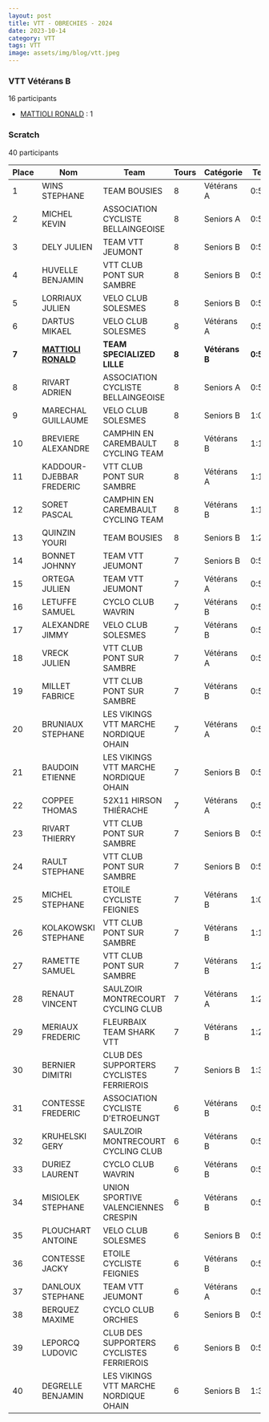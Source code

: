 ```yaml
---
layout: post
title: VTT - OBRECHIES - 2024
date: 2023-10-14
category: VTT
tags: VTT
image: assets/img/blog/vtt.jpeg
---
```


### VTT Vétérans B
16 participants
- [MATTIOLI RONALD](https://teamspecializedlille.github.io/works/mattiolironald) : 1

### Scratch
40 participants

| Place | Nom | Team | Tours | Catégorie | Temps |
|---|---|---|---|---|---|
| 1 | WINS STEPHANE | TEAM BOUSIES | 8 | Vétérans A | 0:53:47 | 
| 2 | MICHEL KEVIN | ASSOCIATION CYCLISTE BELLAINGEOISE | 8 | Seniors A | 0:54:7 | 
| 3 | DELY JULIEN | TEAM VTT JEUMONT | 8 | Seniors B | 0:56:58 | 
| 4 | HUVELLE BENJAMIN | VTT  CLUB PONT SUR SAMBRE | 8 | Seniors B | 0:58:5 | 
| 5 | LORRIAUX JULIEN | VELO CLUB SOLESMES | 8 | Seniors B | 0:58:16 | 
| 6 | DARTUS MIKAEL | VELO CLUB SOLESMES | 8 | Vétérans A | 0:58:47 | 
| **7** | **[MATTIOLI RONALD](https://teamspecializedlille.github.io/works/mattiolironald)** | **TEAM SPECIALIZED LILLE** | **8** | **Vétérans B** | **0:59:19** | 
| 8 | RIVART ADRIEN | ASSOCIATION CYCLISTE BELLAINGEOISE | 8 | Seniors A | 0:59:42 | 
| 9 | MARECHAL GUILLAUME | VELO CLUB SOLESMES | 8 | Seniors B | 1:0:1 | 
| 10 | BREVIERE ALEXANDRE | CAMPHIN EN CAREMBAULT CYCLING TEAM | 8 | Vétérans B | 1:1:13 | 
| 11 | KADDOUR-DJEBBAR FREDERIC | VTT  CLUB PONT SUR SAMBRE | 8 | Vétérans A | 1:1:43 | 
| 12 | SORET PASCAL | CAMPHIN EN CAREMBAULT CYCLING TEAM | 8 | Vétérans B | 1:1:55 | 
| 13 | QUINZIN YOURI | TEAM BOUSIES | 8 | Seniors B | 1:2:23 | 
| 14 | BONNET JOHNNY | TEAM VTT JEUMONT | 7 | Seniors B | 0:53:47 | 
| 15 | ORTEGA JULIEN | TEAM VTT JEUMONT | 7 | Vétérans A | 0:54:20 | 
| 16 | LETUFFE SAMUEL | CYCLO CLUB WAVRIN | 7 | Vétérans B | 0:54:20 | 
| 17 | ALEXANDRE JIMMY | VELO CLUB SOLESMES | 7 | Vétérans B | 0:54:37 | 
| 18 | VRECK JULIEN | VTT  CLUB PONT SUR SAMBRE | 7 | Vétérans A | 0:55:1 | 
| 19 | MILLET FABRICE | VTT  CLUB PONT SUR SAMBRE | 7 | Vétérans B | 0:55:1 | 
| 20 | BRUNIAUX STEPHANE | LES VIKINGS VTT MARCHE NORDIQUE OHAIN | 7 | Vétérans A | 0:56:14 | 
| 21 | BAUDOIN ETIENNE | LES VIKINGS VTT MARCHE NORDIQUE OHAIN | 7 | Seniors B | 0:56:17 | 
| 22 | COPPEE THOMAS | 52X11 HIRSON THIÉRACHE | 7 | Vétérans A | 0:56:42 | 
| 23 | RIVART THIERRY | VTT  CLUB PONT SUR SAMBRE | 7 | Seniors B | 0:59:42 | 
| 24 | RAULT STEPHANE | VTT  CLUB PONT SUR SAMBRE | 7 | Seniors B | 0:59:56 | 
| 25 | MICHEL STEPHANE | ETOILE CYCLISTE FEIGNIES | 7 | Vétérans B | 1:0:1 | 
| 26 | KOLAKOWSKI STEPHANE | VTT  CLUB PONT SUR SAMBRE | 7 | Vétérans B | 1:1:21 | 
| 27 | RAMETTE SAMUEL | VTT  CLUB PONT SUR SAMBRE | 7 | Vétérans B | 1:2:25 | 
| 28 | RENAUT VINCENT | SAULZOIR MONTRECOURT CYCLING CLUB | 7 | Vétérans A | 1:2:26 | 
| 29 | MERIAUX FREDERIC | FLEURBAIX TEAM SHARK VTT | 7 | Vétérans B | 1:2:47 | 
| 30 | BERNIER DIMITRI | CLUB DES SUPPORTERS CYCLISTES FERRIEROIS | 7 | Seniors B | 1:3:48 | 
| 31 | CONTESSE FREDERIC | ASSOCIATION CYCLISTE D'ETROEUNGT | 6 | Vétérans B | 0:53:56 | 
| 32 | KRUHELSKI GERY | SAULZOIR MONTRECOURT CYCLING CLUB | 6 | Vétérans B | 0:54:1 | 
| 33 | DURIEZ LAURENT | CYCLO CLUB WAVRIN | 6 | Vétérans B | 0:54:2 | 
| 34 | MISIOLEK STEPHANE | UNION SPORTIVE VALENCIENNES CRESPIN | 6 | Vétérans B | 0:54:17 | 
| 35 | PLOUCHART ANTOINE | VELO CLUB SOLESMES | 6 | Seniors B | 0:55:12 | 
| 36 | CONTESSE JACKY | ETOILE CYCLISTE FEIGNIES | 6 | Vétérans B | 0:55:20 | 
| 37 | DANLOUX STEPHANE | TEAM VTT JEUMONT | 6 | Vétérans A | 0:56:46 | 
| 38 | BERQUEZ MAXIME | CYCLO CLUB ORCHIES | 6 | Seniors B | 0:57:52 | 
| 39 | LEPORCQ LUDOVIC | CLUB DES SUPPORTERS CYCLISTES FERRIEROIS | 6 | Seniors B | 0:58:54 | 
| 40 | DEGRELLE BENJAMIN | LES VIKINGS VTT MARCHE NORDIQUE OHAIN | 6 | Seniors B | 1:3:30 | 

